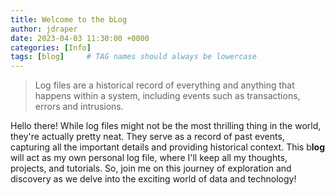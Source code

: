 ```yaml
---
title: Welcome to the bLog
author: jdraper
date: 2023-04-03 11:30:00 +0000
categories: [Info]
tags: [blog]     # TAG names should always be lowercase
---
```


> Log files are a historical record of everything and anything that happens within a system, including events such as transactions, errors and intrusions.

Hello there! While log files might not be the most thrilling thing in the world, they're actually pretty neat. They serve as a record of past events, capturing all the important details and providing historical context. This b**log** will act as my own personal log file, where I'll keep all my thoughts, projects, and tutorials. So, join me on this journey of exploration and discovery as we delve into the exciting world of data and technology!